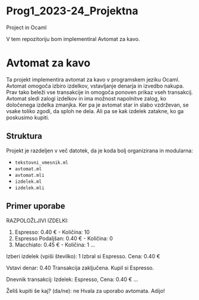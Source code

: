 # Prog1_2023-24_Projektna
Project in Ocaml

V tem repozitoriju bom implementiral Avtomat za kavo.

# Avtomat za kavo

Ta projekt implementira avtomat za kavo v programskem jeziku Ocaml. Avtomat omogoča izbiro izdelkov, vstavljanje denarja in izvedbo nakupa. Prav tako beleži vse transakcije in omogoča ponoven prikaz vseh transakcij. Avtomat sledi zalogi izdelkov in ima možnost napolnitve zalog, ko določenega izdelka zmanjka.
Ker pa je avtomat star in slabo vzdrževan, se vsake toliko zgodi, da sploh ne dela. Ali pa se kak izdelek zatakne, ko ga poskusimo kupiti.

## Struktura

Projekt je razdeljen v več datotek, da je koda bolj organizirana in modularna:

- `tekstovni_vmesnik.ml`
- `avtomat.ml`
- `avtomat.mli`
- `izdelek.ml`
- `izdelek.mli`


## Primer uporabe

RAZPOLOŽLJIVI IZDELKI:
1. Espresso: 0.40 € - Količina: 10
2. Espresso Podaljšan: 0.40 € - Količina: 0
3. Macchiato: 0.45 € - Količina: 1
...

Izberi izdelek (vpiši številko): 1
Izbral si Espresso. Cena: 0.40 €

Vstavi denar: 0.40
Transakcija zaključena. Kupil si Espresso.

Dnevnik transakcij:
Izdelek: Espresso, Cena: 0.40 €
...

Želiš kupiti še kaj? (da/ne): ne
Hvala za uporabo avtomata. Adijo!


